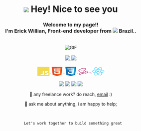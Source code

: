 <div align="center">
    <h1><img src="https://emojis.slackmojis.com/emojis/images/1531849430/4246/blob-sunglasses.gif?1531849430" width="30"/> Hey! Nice to see you</h1>
    <h3>Welcome to my page!! </br> I'm Erick Willian, Front-end developer from <img src="https://cdn-icons-png.flaticon.com/512/3909/3909370.png" width="13"/> <b>Brazil</b>..
  </div>

<br>

<div align="center">
  <img hight="300" width="700" alt="GIF" align="center" src="assets/aigami-diva.gif">
</div>

<br />

<div align="center">

 <div>
   <a href="https://github.com/EriickW">
   <img height="180em" src="https://github-readme-stats.vercel.app/api?username=EriickWill&show_icons=true&theme=tokyonight&include_all_commits=true&count_private=true"/>
   <img height="180em" src="https://github-readme-stats.vercel.app/api/top-langs/?username=EriickWill&layout=compact&langs_count=6&theme=tokyonight"/>

</div>
<div style="display: inline_block"><br>
  <img align="center" alt="Js" height="30" width="40" src="https://raw.githubusercontent.com/devicons/devicon/master/icons/javascript/javascript-plain.svg">
  <img align="center" alt="HTML" height="30" width="40" src="https://raw.githubusercontent.com/devicons/devicon/master/icons/html5/html5-original.svg">
  <img align="center" alt="CSS" height="30" width="40" src="https://raw.githubusercontent.com/devicons/devicon/master/icons/css3/css3-original.svg">
   <img align="center" alt="SASS" height="30" width="40" src="https://raw.githubusercontent.com/devicons/devicon/master/icons/sass/sass-original.svg">
  <img align="center" alt="React" height="30" width="40" src="https://raw.githubusercontent.com/devicons/devicon/master/icons/react/react-original.svg">
</div>
 
 <br>
 
<div> 
  <a href="https://www.instagram.com/erick.williian/" target="_blank"><img src="https://img.shields.io/badge/-Instagram-%23E4405F?style=for-the-badge&logo=instagram&logoColor=white" target="_blank"></a>
 <a href="https://discord.gg/5DVhGKVf4h" target="_blank"><img src="https://img.shields.io/badge/Discord-7289DA?style=for-the-badge&logo=discord&logoColor=white" target="_blank"></a> 
  <a href = "mailto:erickwillian223@gmail.com"><img src="https://img.shields.io/badge/-Gmail-%23333?style=for-the-badge&logo=gmail&logoColor=white" target="_blank"></a>
  <a href="https://www.linkedin.com/in/erick-willian-747938212/" target="_blank"><img src="https://img.shields.io/badge/-LinkedIn-%230077B5?style=for-the-badge&logo=linkedin&logoColor=white" target="_blank"></a> 
 
  

</div>
</div>

<div align="center">

  💼 any freelance work? do reach, <a href="mailto:erickwillian223@gmail.com">email</a> :)
  
  💬 ask me about anything, i am happy to help;
  
  <br>
  <p>
  
      Let's work together to build something great
  
  </p>
</div>
